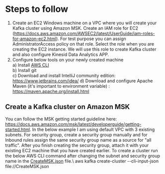 # Steps to follow

1. Create an EC2 Windows machine on a VPC where you will create your Kafka cluster using Amazon MSK. Create an IAM role for EC2 (https://docs.aws.amazon.com/AWSEC2/latest/UserGuide/iam-roles-for-amazon-ec2.html). For test purpose you can assign AdministratorAccess policy on that role. Select the role when you are creating the EC2 instance. We will use this role to create Kafka cluster and also configure Kinesid Data Analytics APP.
2. Configure below tools on your newly created machine<br />
a) Install <a href="https://aws.amazon.com/cli/">AWS CLI</a><br />
b) Install git<br />
c) Download and install IntelliJ community edition: https://www.jetbrains.com/idea/
d) Download and configure Apache Maven (it's important to environment variable) : https://maven.apache.org/install.html

## Create a Kafka cluster on Amazon MSK
You can follow the MSK getting started guideline here: https://docs.aws.amazon.com/msk/latest/developerguide/getting-started.html. In the below example I am using default VPC with 3 existing subnets. For security group, create a security group manually and for Inbound rules assign the same security group name as a source for "all traffic". After you finish creating the security group, attach it with your existing EC2 machine that you have created earlier. To create a cluster run the below AWS CLI command after changing the subnet and security group name in the <a href="/CreateMSK.json">CreateMSK.json</a> file.\ 
aws kafka create-cluster --cli-input-json file://CreateMSK.json



 
